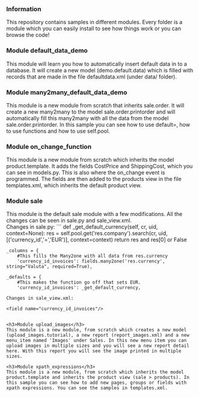 <h3>Information</h3>
This repository contains samples in different modules.  
Every folder is a module which you can easily install to see how things work or you can browse the code!

<h3>Module default_data_demo</h3>
This module will learn you how to automatically insert default data in to a database. It will create a new model (demo.default.data) which is filled with records that are made in the file defaultdata.xml (under data/ folder).

<h3>Module many2many_default_data_demo</h3>
This module is a new module from scratch that inherits sale.order. It will create a new many2many to the model sale.order.printorder and will automatically fill this many2many with all the data from the model sale.order.printorder.
In this sample you can see how to use default=, how to use functions and how to use self.pool.

<h3>Module on_change_function</h3>
This module is a new module from scratch which inherits the model product.template.
It adds the fields CostPrice and ShippingCost, which you can see in models.py. This is also where the on_change event is programmed. The fields are then added to the products view in the file templates.xml, which inherits the default product view.

<h3>Module sale</h3>
This module is the default sale module with a few modifications. All the changes can be seen in sale.py and sale_view.xml.<br />
Changes in sale.py:
```
    def _get_default_currency(self, cr, uid, context=None):
        res = self.pool.get('res.company').search(cr, uid, [('currency_id','=','EUR')], context=context)
        return res and res[0] or False

    _columns = {
        #This fills the Many2one with all data from res.currency
        'currency_id_invoices': fields.many2one('res.currency', string="Valuta", required=True),
      
    _defaults = {
        #This makes the function go off that sets EUR.
        'currency_id_invoices': _get_default_currency,
  ```
Changes in sale_view.xml:
  ```
    <field name="currency_id_invoices"/>
  ```

<h3>Module upload_images</h3>
This module is a new module, from scratch which creates a new model (upload_images.tutorial), a new report (report_images.xml) and a new menu_item named 'Images' under Sales. In this new menu item you can upload images in multiple sizes and you will see a new report detail here. With this report you will see the image printed in multiple sizes.

<h3>Module xpath_expressions</h3>
This module is a new module, from scratch which inherits the model product.template and inherits the product view (sale > products). In this sample you can see how to add new pages, groups or fields with xpath expressions. You can see the samples in templates.xml.
